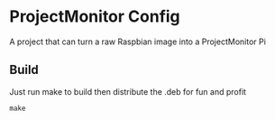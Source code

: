 # ProjectMonitor Config

A project that can turn a raw Raspbian image into a ProjectMonitor Pi

## Build

Just run make to build then distribute the .deb for fun and profit

~~~
make
~~~
